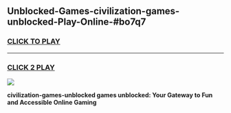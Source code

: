 
## Unblocked-Games-civilization-games-unblocked-Play-Online-#bo7q7
<h3>
<a href="https://premium.freeplayer.one?title=civilization-games-unblocked&ref=27F">CLICK TO PLAY</a></h3>
<hr>

<h3>
<a href="https://premium.freeplayer.one?title=civilization-games-unblocked&ref=27F">CLICK 2 PLAY</a>
  
</h3>

<a href="https://premium.freeplayer.one?title=civilization-games-unblocked&ref=27F"><img src="https://clearcache.store/games.png"></a>


**civilization-games-unblocked games unblocked: Your Gateway to Fun and Accessible Online Gaming**
